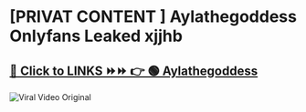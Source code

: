 
 # [PRIVAT CONTENT ] Aylathegoddess Onlyfans Leaked xjjhb

## <h2><a href="https://clipsfans.com/Aylathegoddess&ref=git">🔗 Click to LINKS ⏩⏩ 👉 🟢 Aylathegoddess </a></h2>

<a href="https://clipsfans.com/Aylathegoddess&ref=git" rel="nofollow" data-target="animated-image.originalLink"><img src="https://i.ibb.co.com/xMMVF88/686577567.gif" alt="Viral Video Original" style="max-width: 100%; display: inline-block;" data-target="animated-image.originalImage"></a>

